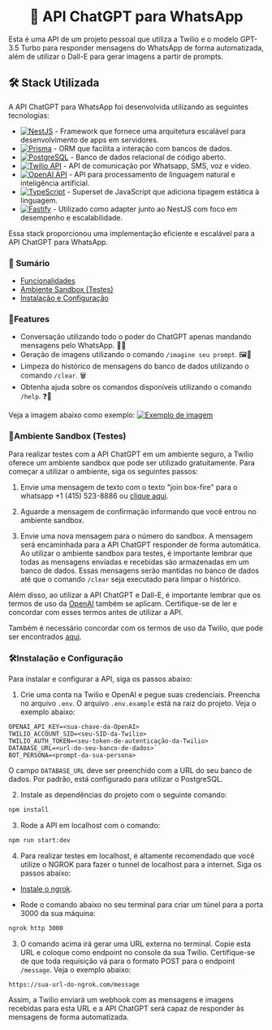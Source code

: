 
# <center> 🤖 API ChatGPT para WhatsApp </center>

Esta é uma API de um projeto pessoal que utiliza a Twilio e o modelo GPT-3.5 Turbo para responder mensagens do WhatsApp de forma automatizada, além de utilizar o Dall-E para gerar imagens a partir de prompts.
## 🛠️ Stack Utilizada
A API ChatGPT para WhatsApp foi desenvolvida utilizando as seguintes tecnologias:

-   [![NestJS](https://img.shields.io/badge/-NestJS-FE0902?logo=nestjs&logoColor=white)](https://nestjs.com/) - Framework que fornece uma arquitetura escalável para desenvolvimento de apps em servidores.
-   [![Prisma](https://img.shields.io/badge/-Prisma-1B222D?logo=prisma&logoColor=white)](https://www.prisma.io/) - ORM que facilita a interação com bancos de dados.
-   [![PostgreSQL](https://img.shields.io/badge/-PostgreSQL-336791?logo=postgresql&logoColor=white)](https://www.postgresql.org/) - Banco de dados relacional de código aberto.
-   [![Twilio API](https://img.shields.io/badge/-Twilio-FFC20E?logo=twilio&logoColor=white)](https://www.twilio.com/) - API de comunicação por Whatsapp, SMS, voz e vídeo.
-   [![OpenAI API](https://img.shields.io/badge/-OpenAI-FF733E?logo=openai&logoColor=white)](https://beta.openai.com/) - API para processamento de linguagem natural e inteligência artificial.
-   [![TypeScript](https://img.shields.io/badge/-TypeScript-007ACC?logo=typescript&logoColor=white)](https://www.typescriptlang.org/) - Superset de JavaScript que adiciona tipagem estática à linguagem.
-   [![Fastify](https://img.shields.io/badge/-Fastify-202020?logo=fastify&logoColor=white)](https://www.fastify.io/) - Utilizado como adapter junto ao NestJS com foco em desempenho e escalabilidade.

Essa stack proporcionou uma implementação eficiente e escalável para a API ChatGPT para WhatsApp.
### 📑 Sumário

- [Funcionalidades](#🚀features)
- [Ambiente Sandbox (Testes)](#🧪ambiente-sandbox-testes)
- [Instalação e Configuração](#🛠️instala%C3%A7%C3%A3o-e-configura%C3%A7%C3%A3o)

### 🚀Features

-   Conversação utilizando todo o poder do ChatGPT apenas mandando mensagens pelo WhatsApp. 🤝💬
-   Geração de imagens utilizando o comando `/imagine seu prompt`. 🖼️🤖
-   Limpeza do histórico de mensagens do banco de dados utilizando o comando `/clear`. 🗑️
-   Obtenha ajuda sobre os comandos disponíveis utilizando o comando `/help`. ❓🤔

Veja a imagem abaixo como exemplo:
[![Exemplo de imagem](https://i.postimg.cc/RVqv61bP/image.png)](https://postimg.cc/Tp8zBbxm)



###  🧪Ambiente Sandbox (Testes) 

Para realizar testes com a API ChatGPT em um ambiente seguro, a Twilio oferece um ambiente sandbox que pode ser utilizado gratuitamente. Para começar a utilizar o ambiente, siga os seguintes passos:

1.  Envie uma mensagem de texto com o texto "join box-fire" para o whatsapp +1 (415) 523-8886 ou [clique aqui](https://wa.me/14155238886?text=join%20box-fire).
    
2.  Aguarde a mensagem de confirmação informando que você entrou no ambiente sandbox.
    
3.  Envie uma nova mensagem para o número do sandbox. A mensagem será encaminhada para a API ChatGPT responder de forma automática.
Ao utilizar o ambiente sandbox para testes, é importante lembrar que todas as mensagens enviadas e recebidas são armazenadas em um banco de dados. Essas mensagens serão mantidas no banco de dados até que o comando `/clear` seja executado para limpar o histórico.

Além disso, ao utilizar a API ChatGPT e Dall-E, é importante lembrar que os termos de uso da [OpenAI]([https://beta.openai.com/terms/](https://beta.openai.com/terms/)) também se aplicam. Certifique-se de ler e concordar com esses termos antes de utilizar a API.

Também é necessário concordar com os termos de uso da Twilio, que pode ser encontrados [aqui](https://www.twilio.com/legal/tos).


### 🛠️Instalação e Configuração

Para instalar e configurar a API, siga os passos abaixo:

1.  Crie uma conta na Twilio e OpenAI e pegue suas credenciais. Preencha no arquivo `.env`. O arquivo `.env.example` está na raiz do projeto. Veja o exemplo abaixo:

```
OPENAI_API_KEY=<sua-chave-da-OpenAI>
TWILIO_ACCOUNT_SID=<seu-SID-da-Twilio>
TWILIO_AUTH_TOKEN=<seu-token-de-autenticação-da-Twilio>
DATABASE_URL=<url-do-seu-banco-de-dados>`
BOT_PERSONA=<prompt-da-sua-persona>
```

O campo `DATABASE_URL` deve ser preenchido com a URL do seu banco de dados. Por padrão, está configurado para utilizar o PostgreSQL.

2.  Instale as dependências do projeto com o seguinte comando:

```bash
npm install
```

3.  Rode a API em localhost com o comando:

```bash
npm run start:dev
```

4. Para realizar testes em localhost, é altamente recomendado que você utilize o NGROK para fazer o tunnel de localhost para a internet. Siga os passos abaixo:

-   [Instale o ngrok](https://ngrok.com/download).
    
-  Rode o comando abaixo no seu terminal para criar um túnel para a porta 3000 da sua máquina:

```bash
ngrok http 3000
```

3.  O comando acima irá gerar uma URL externa no terminal. Copie esta URL e coloque como endpoint no console da sua Twilio. Certifique-se de que toda requisição vá para o formato POST para o endpoint `/message`. Veja o exemplo abaixo:

```
https://sua-url-do-ngrok.com/message
````

Assim, a Twilio enviará um webhook com as mensagens e imagens recebidas para esta URL e a API ChatGPT será capaz de responder às mensagens de forma automatizada.